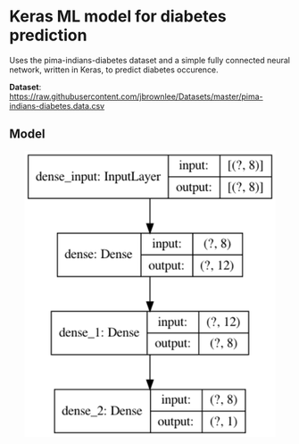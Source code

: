 # Keras ML model for diabetes prediction

Uses the pima-indians-diabetes dataset and a simple fully connected neural network, written in Keras, to predict diabetes occurence.

**Dataset**: https://raw.githubusercontent.com/jbrownlee/Datasets/master/pima-indians-diabetes.data.csv

## Model

<p align="center"><img src="https://github.com/thomas-waite/keras-ML/blob/master/model_plot.png" width="450px"/></p>

